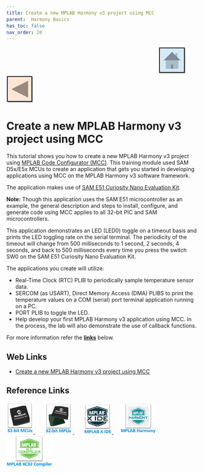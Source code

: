 ```yaml
---
title: Create a new MPLAB Harmony v3 project using MCC
parent:  Harmony Basics
has_toc: false
nav_order: 20
---
```


&nbsp;&nbsp;&nbsp;&nbsp;&nbsp;&nbsp;&nbsp;&nbsp;&nbsp;&nbsp;&nbsp;&nbsp;&nbsp;&nbsp;&nbsp;&nbsp;&nbsp;&nbsp;&nbsp;&nbsp;&nbsp;&nbsp;&nbsp;&nbsp;&nbsp;&nbsp;&nbsp;&nbsp; &nbsp;&nbsp;&nbsp;&nbsp;&nbsp;&nbsp;&nbsp;&nbsp;&nbsp;&nbsp;&nbsp;&nbsp;&nbsp;&nbsp;&nbsp;&nbsp;&nbsp;&nbsp;&nbsp;&nbsp;&nbsp;&nbsp;&nbsp;&nbsp;&nbsp;&nbsp;&nbsp;&nbsp;&nbsp;&nbsp;&nbsp;&nbsp;&nbsp;&nbsp;&nbsp;&nbsp;&nbsp;&nbsp;&nbsp;&nbsp;&nbsp;&nbsp;&nbsp;&nbsp;&nbsp;&nbsp;&nbsp;&nbsp;&nbsp;&nbsp;&nbsp;&nbsp;&nbsp;&nbsp;&nbsp;&nbsp;&nbsp;&nbsp;&nbsp;&nbsp;&nbsp;&nbsp;&nbsp;&nbsp;&nbsp;&nbsp;&nbsp;&nbsp;&nbsp;&nbsp;&nbsp;&nbsp;[<img src="../../r_images/quick_home.png" title="Home">](../../../readme.md) [<img src="../../r_images/quick_back.png"  title="Back">](../readme.md)

# Create a new MPLAB Harmony v3 project using MCC

This tutorial shows you how to create a new MPLAB Harmony v3 project using [MPLAB Code Configurator (MCC)](https://microchipdeveloper.com/mplabx:mcc). This training module used SAM D5x/E5x MCUs to create an application that gets you started in developing applications using MCC on the MPLAB Harmony v3 software framework.

The application makes use of [SAM E51 Curiosity Nano Evaluation Kit](https://microchipdeveloper.com/boards:sam-e51-cnano).


**Note:** Though this application uses the SAM E51 microcontroller as an example, the general description and steps to install, configure, and generate code using MCC applies to all 32-bit PIC and SAM microcontrollers.


This application demonstrates an LED (LED0) toggle on a timeout basis and prints the LED toggling rate on the serial terminal. The periodicity of the timeout will change from 500 milliseconds to 1 second, 2 seconds, 4 seconds, and back to 500 milliseconds every time you press the switch SW0 on the SAM E51 Curiosity Nano Evaluation Kit.

The applications you create will utilize:

- Real-Time Clock (RTC) PLIB to periodically sample temperature sensor data.
- SERCOM (as USART), Direct Memory Access (DMA) PLIBS to print the temperature values on a COM (serial) port terminal application running on a PC.
- PORT PLIB to toggle the LED.
- Help develop your first MPLAB Harmony v3 application using MCC.
In the process, the lab will also demonstrate the use of callback functions.


For more information refer the **[links](#Web-Links)** below.

## <a id="Web-Links"> </a>
## Web Links

- <a href="https://microchipdeveloper.com/harmony3:getting-started-training-module-using-mcc" target="_blank">Create a new MPLAB Harmony v3 project using MCC</a>

## Reference Links
[<a href="https://www.microchip.com/design-centers/32-bit" target="_blank"> <img src="../../r_images/32_bit_mcus.png"> </a>]()  &nbsp; &nbsp; &nbsp; [<a href="https://www.microchip.com/design-centers/32-bit-mpus" target="_blank"> <img src="../../r_images/32_bit_mpus.png"> </a>]()  &nbsp; &nbsp; &nbsp; [<a href="https://www.microchip.com/mplab/mplab-x-ide" target="_blank"> <img src="../../r_images/mplab_x_ide.png"> </a>]()  &nbsp; &nbsp; [<a href="https://www.microchip.com/mplab/mplab-harmony" target="_blank"> <img src="../../r_images/mplab_harmony.png"> </a>]() [<a href="https://www.microchip.com/mplab/compilers" target="_blank"> <img src="../../r_images/mplab_compiler.png"> </a>]()
